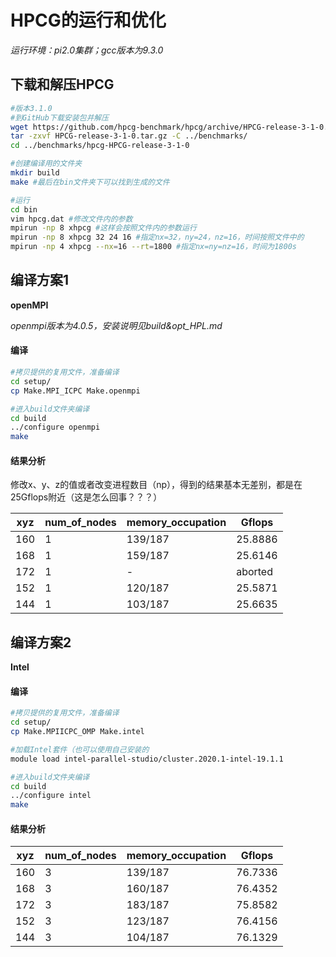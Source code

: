 # HPCG的运行和优化

*运行环境：pi2.0集群；gcc版本为9.3.0*



## 下载和解压HPCG

```bash
#版本3.1.0
#到GitHub下载安装包并解压
wget https://github.com/hpcg-benchmark/hpcg/archive/HPCG-release-3-1-0.tar.gz
tar -zxvf HPCG-release-3-1-0.tar.gz -C ../benchmarks/
cd ../benchmarks/hpcg-HPCG-release-3-1-0

#创建编译用的文件夹
mkdir build
make #最后在bin文件夹下可以找到生成的文件

#运行
cd bin
vim hpcg.dat #修改文件内的参数
mpirun -np 8 xhpcg #这样会按照文件内的参数运行
mpirun -np 8 xhpcg 32 24 16 #指定nx=32，ny=24，nz=16，时间按照文件中的
mpirun -np 4 xhpcg --nx=16 --rt=1800 #指定nx=ny=nz=16，时间为1800s
```



## 编译方案1

**openMPI**

*openmpi版本为4.0.5，安装说明见build&opt_HPL.md*

#### 编译

```bash
#拷贝提供的复用文件，准备编译
cd setup/
cp Make.MPI_ICPC Make.openmpi

#进入build文件夹编译
cd build
../configure openmpi
make
```

#### 结果分析

修改x、y、z的值或者改变进程数目（np），得到的结果基本无差别，都是在25Gflops附近（这是怎么回事？？？）

| xyz  | num_of_nodes | memory_occupation | Gflops  |
| ---- | ------------ | ----------------- | ------- |
| 160  | 1            | 139/187           | 25.8886 |
| 168  | 1            | 159/187           | 25.6146 |
| 172  | 1            | -                 | aborted |
| 152  | 1            | 120/187           | 25.5871 |
| 144  | 1            | 103/187           | 25.6635 |



## 编译方案2

**Intel**

#### 编译

```bash
#拷贝提供的复用文件，准备编译
cd setup/
cp Make.MPIICPC_OMP Make.intel

#加载Intel套件（也可以使用自己安装的
module load intel-parallel-studio/cluster.2020.1-intel-19.1.1

#进入build文件夹编译
cd build
../configure intel
make
```

#### 结果分析

| xyz  | num_of_nodes | memory_occupation | Gflops  |
| ---- | ------------ | ----------------- | ------- |
| 160  | 3            | 139/187           | 76.7336 |
| 168  | 3            | 160/187           | 76.4352 |
| 172  | 3            | 183/187           | 75.8582 |
| 152  | 3            | 123/187           | 76.4156 |
| 144  | 3            | 104/187           | 76.1329 |